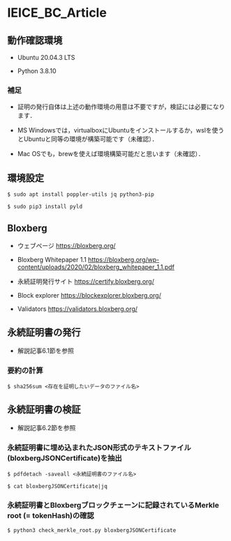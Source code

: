 # IEICE_BC_Article

## 動作確認環境

- Ubuntu 20.04.3 LTS

- Python 3.8.10

### 補足

- 証明の発行自体は上述の動作環境の用意は不要ですが，検証には必要になります．

- MS Windowsでは，virtualboxにUbuntuをインストールするか，wslを使うとUbuntuと同等の環境が構築可能です（未確認）．

- Mac OSでも，brewを使えば環境構築可能だと思います（未確認）．



## 環境設定

```
$ sudo apt install poppler-utils jq python3-pip

$ sudo pip3 install pyld
```



## Bloxberg 

- ウェブページ <https://bloxberg.org/>

- Bloxberg Whitepaper 1.1 <https://bloxberg.org/wp-content/uploads/2020/02/bloxberg_whitepaper_1.1.pdf>

- 永続証明発行サイト <https://certify.bloxberg.org/>

- Block explorer <https://blockexplorer.bloxberg.org/>

- Validators <https://validators.bloxberg.org/>



## 永続証明書の発行

- 解説記事6.1節を参照

### 要約の計算

```
$ sha256sum <存在を証明したいデータのファイル名>
```



## 永続証明書の検証

- 解説記事6.2節を参照

### 永続証明書に埋め込まれたJSON形式のテキストファイル(bloxbergJSONCertificate)を抽出

```
$ pdfdetach -saveall <永続証明書のファイル名>

$ cat bloxbergJSONCertificate|jq
```

### 永続証明書とBloxbergブロックチェーンに記録されているMerkle root (= tokenHash)の確認

```
$ python3 check_merkle_root.py bloxbergJSONCertificate

```

